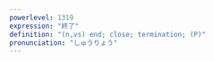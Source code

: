 ```yaml
---
powerlevel: 1319
expression: "終了"
definition: "(n,vs) end; close; termination; (P)"
pronunciation: "しゅうりょう"
---
```

